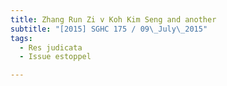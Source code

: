 ```yaml
---
title: Zhang Run Zi v Koh Kim Seng and another 
subtitle: "[2015] SGHC 175 / 09\_July\_2015"
tags:
  - Res judicata
  - Issue estoppel

---
```



